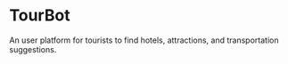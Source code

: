 # TourBot
An user platform for tourists to find hotels, attractions, and transportation suggestions. 
